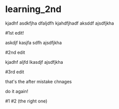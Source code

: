 # learning_2nd
kjadhf
asdkfjha dfaljdfh kjahdfjhadf aksddf ajsdfjkha

#1st edit!


askdjf kasjfa sdfh ajsdfjkha

#2nd edit

kjadhf aljfd lkasdjf ajsdfjkha


#3rd edit

that's the after mistake chnages



do it again!

#1
#2 (the right one)